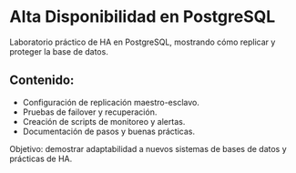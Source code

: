 # Alta Disponibilidad en PostgreSQL

Laboratorio práctico de HA en PostgreSQL, mostrando cómo replicar y proteger la base de datos.

## Contenido:
- Configuración de replicación maestro-esclavo.
- Pruebas de failover y recuperación.
- Creación de scripts de monitoreo y alertas.
- Documentación de pasos y buenas prácticas.

Objetivo: demostrar adaptabilidad a nuevos sistemas de bases de datos y prácticas de HA.
